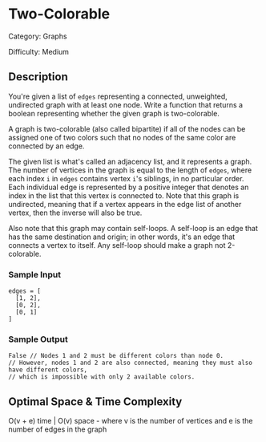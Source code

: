 # Two-Colorable

Category: Graphs

Difficulty: Medium

## Description

  You're given a list of `edges` representing a connected,
unweighted, undirected graph with at least one node. Write a function that
returns a boolean representing whether the given graph is two-colorable.


  A graph is two-colorable (also called bipartite) if all of the nodes can
be assigned one of two colors such that no nodes of the same color are
connected by an edge.


  The given list is what's called an adjacency list, and it represents a graph.
The number of vertices in the graph is equal to the length of
`edges`, where each index `i` in
`edges` contains vertex `i`'s siblings, in no
particular order. Each individual edge is represented by a positive integer
that denotes an index in the list that this vertex is connected to. Note that
this graph is undirected, meaning that if a vertex appears in the edge list
of another vertex, then the inverse will also be true.

  Also note that this graph may contain self-loops. A self-loop is an edge that
has the same destination and origin; in other words, it's an edge that
connects a vertex to itself. Any self-loop should make a graph not
2-colorable.


### Sample Input
```
edges = [
  [1, 2],
  [0, 2],
  [0, 1]
]
```

### Sample Output
```
False // Nodes 1 and 2 must be different colors than node 0.
// However, nodes 1 and 2 are also connected, meaning they must also have different colors,
// which is impossible with only 2 available colors.

```
## Optimal Space & Time Complexity

O(v + e) time | O(v) space - where v is the number of vertices and e is the number of edges in the graph
